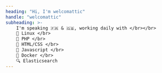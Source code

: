 ```yaml
---
heading: "Hi, I'm welcomattic"
handle: "welcomattic"
subheading: >-
    I'm speaking 🇫🇷 & 🇬🇧, working daily with </br></br>
    🐧 Linux </br>
    🐘 PHP </br>
    🎨 HTML/CSS </br>
    🤖 Javascript </br>
    🐳 Docker </br>
    🔍 Elasticsearch
---
```

